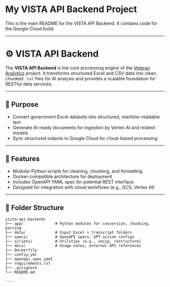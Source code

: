 
# My VISTA API Backend Project
This is the main README for the VISTA API Backend.
It contains code for the Google Cloud build.

----

# ⚙️ VISTA API Backend

The **VISTA API Backend** is the core processing engine of the [Veteran Analytics](https://github.com/MarcArmy2003/veteran-analytics) project. It transforms structured Excel and CSV data into clean, chunked `.txt` files for AI analysis and provides a scalable foundation for RESTful data services.

---

## 🎯 Purpose

- Convert government Excel datasets into structured, machine-readable text
- Generate AI-ready documents for ingestion by Vertex AI and related models
- Sync structured outputs to Google Cloud for cloud-based processing

---

## 🧠 Features

- Modular Python scripts for cleaning, chunking, and formatting
- Docker-compatible architecture for deployment
- Includes OpenAPI YAML spec for potential REST interface
- Designed for integration with cloud workflows (e.g., GCS, Vertex AI)

---

## 📁 Folder Structure

```plaintext
vista-api-backend/
├── app/              # Python modules for conversion, chunking, parsing
├── data/             # Input Excel + transcript folders
├── specs/            # OpenAPI specs, GPT action configs
├── scripts/          # Utilities (e.g., unzip, restructure)
├── docs/             # Usage notes, external API references
├── Dockerfile
├── config.yml
├── openapi_spec.yaml
├── requirements.txt
├── .gitignore
└── README.md

----
